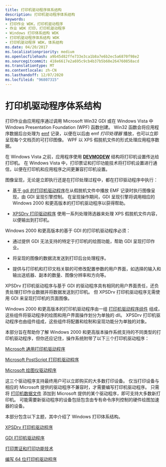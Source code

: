 ```yaml
---
title: 打印机驱动程序体系结构
description: 打印机驱动程序体系结构
keywords:
- 打印作业 WDK，打印机驱动程序
- 作业 WDK 打印，打印机驱动程序
- Windows 打印体系结构 WDK
- 打印机驱动程序体系结构 WDK
- 打印机驱动程序 WDK，体系结构
ms.date: 04/20/2017
ms.localizationpriority: medium
ms.openlocfilehash: a9b45d82ffe733e3ca1b8a7e6b2ec5a6870f98e2
ms.sourcegitcommit: 418e6617e2a695c9cb4b37b5b60e264760858acd
ms.translationtype: MT
ms.contentlocale: zh-CN
ms.lasthandoff: 12/07/2020
ms.locfileid: "96807315"
---
```

# <a name="printer-driver-architecture"></a>打印机驱动程序体系结构





打印作业由应用程序通过调用 Microsoft Win32 GDI 或在 Windows Vista 中 Windows Presentation Foundation (WPF) 函数创建。 Win32 函数会将应用程序数据后台处理为 [emf](emf-data-type.md) 记录，以便在以后由 emf *打印处理器* 播放，也可以立即呈现每个文档页的可打印图像。 WPF 以 XPS 假脱机文件的形式处理应用程序数据。

在 Windows Vista 之前，应用程序使用 [**DEVMODEW**](/windows/win32/api/wingdi/ns-wingdi-devmodew) 结构将打印机设置传达给打印机。 在 Windows Vista 中，打印票证和打印功能技术将打印机设置进行通信，以便在打印机和应用程序之间更兼容打印机设置。

图像呈现，无论是立即执行还是在打印处理过程中，都在打印驱动程序中执行：

-   [基于 gdi 的打印机驱动程序](gdi-printer-drivers.md)在从假脱机文件中播放 EMF 记录时执行图像呈现，由 GDI 呈现引擎控制。 在呈现操作期间，GDI 呈现引擎将调用相应的 Windows 2000 和更高版本的打印机驱动程序以获得帮助。

-   [XPSDrv 打印驱动程序](xpsdrv-printer-drivers.md) 使用一系列处理筛选器来处理 XPS 假脱机文件内容，以便输出到打印机。

Windows 2000 和更高版本的基于 GDI 的打印机驱动程序必须：

-   通过提供 GDI 无法支持的特定于打印机的绘图功能，帮助 GDI 呈现打印作业。

-   将呈现的图像的数据流发送到打印后台处理程序。

-   提供与打印机和打印文档关联的可修改配置参数的用户界面，如选择的输入和输出送纸器、副本的数量、图像分辨率和方向等。

XPSDrv 打印机驱动程序与基于 GDI 的驱动程序具有相同的用户界面责任，还负责处理打印作业数据并将数据发送到打印机。 但 XPSDrv 打印机驱动程序无需使用 GDI 来呈现打印机的页面图像。

Windows 2000 和更高版本的打印机驱动程序由一组 [打印机驱动程序组件](gdi-printer-drivers.md) 组成，这些组件将驱动程序的绘图和用户界面操作划分为单独的 dll。 XPSDrv 打印机驱动程序也由组件组成，这些组件将配置和绘制和呈现功能分为单独的对象。

本部分旨在帮助你了解 Windows 2000 和更高版本操作系统支持的不同类型的打印机驱动程序，但你还应记住，操作系统附带了以下三个打印机驱动程序：

[Microsoft 通用打印机驱动程序](microsoft-universal-printer-driver.md)

[Microsoft PostScript 打印机驱动程序](microsoft-postscript-printer-driver.md)

[Microsoft 绘图仪驱动程序](microsoft-plotter-driver.md)

这三个驱动程序支持最终用户可以立即购买的大多数打印设备。 仅当打印设备与相应的 Microsoft 提供的驱动程序不兼容时，才需要编写打印机驱动程序。 只需将 [打印机数据文件](printer-data-files.md) 添加到 Microsoft 提供的某个驱动程序，即可支持大多数新打印机。 可能需要新驱动程序的设备包括包含由专有命令序列控制的硬件绘图加速器的设备。

本部分包含以下主题，其中介绍了 Windows 打印体系结构。

[XPSDrv 打印机驱动程序](xpsdrv-printer-drivers.md)

[GDI 打印机驱动程序](gdi-printer-drivers.md)

[打印票证和打印功能技术](print-ticket-and-print-capabilities-technologies.md)

[编写 64 位打印机驱动程序](writing-64-bit-printer-drivers.md)

 

